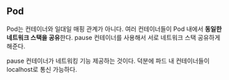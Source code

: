 ## Pod

Pod는 컨테이너와 일대일 매핑 관계가 아니다.
여러 컨테이너들이 Pod 내에서 **동일한 네트워크 스택을 공유**한다.
pause 컨테이너를 사용해서 서로 네트워크 스택 공유하게 해준다.

pause 컨테이너가 네트워킹 기능 제공하는 것이다. 덕분에 파드 내 컨테이너들이
localhost로 통신 가능하다.